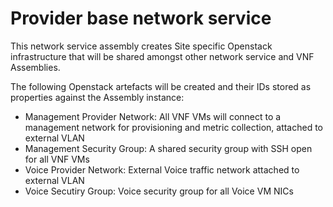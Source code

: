 # Provider base network service

This network service assembly creates Site specific Openstack infrastructure that will be shared amongst other network service and VNF Assemblies. 

The following Openstack artefacts will be created and their IDs stored as properties against the Assembly instance:
* Management Provider Network: All VNF VMs will connect to a management network for provisioning and metric collection, attached to external VLAN
* Management Security Group: A shared security group with SSH open for all VNF VMs
* Voice Provider Network: External Voice traffic network attached to external VLAN
* Voice Secutiry Group: Voice security group for all Voice VM NICs
